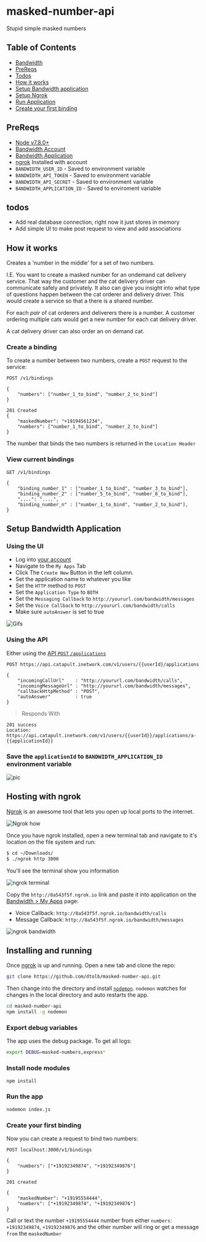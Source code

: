 # masked-number-api
Stupid simple masked numbers

## Table of Contents

* [Bandwidth](http://dev.bandwidth.com)
* [PreReqs](#prereqs)
* [Todos](#todos)
* [How it works](#how-it-works)
* [Setup Bandwidth application](#setup-bandwidth-application)
* [Setup Ngrok](#hosting-with-ngrok)
* [Run Application](#installing-and-running)
* [Create your first binding](#create-your-first-binding)

## PreReqs

* [Node v7.8.0+](https://github.com/nodejs/node/blob/master/doc/changelogs/CHANGELOG_V7.md#7.8.0)
* [Bandwidth Account](http://dev.bandwidth.com)
* [Bandwidth Application](#setup-bandwidth-application)
* [ngrok](https://ngrok.com/) Installed with account
* `BANDWIDTH_USER_ID` - Saved to environment variable
* `BANDWIDTH_API_TOKEN` - Saved to environment variable
* `BANDWIDTH_API_SECRET` - Saved to environment variable
* `BANDWIDTH_APPLICATION_ID` - Saved to enviroment variable

## todos

* Add real database connection, right now it just stores in memory
* Add simple UI to make post request to view and add associations

## How it works
Creates a 'number in the middle' for a set of two numbers.

I.E. You want to create a masked number for an ondemand cat delivery service.  That way the customer and the cat delivery driver can communicate safely and privately.  It also can give you insight into what type of questions happen between the cat orderer and delivery driver.  This would create a service so that a there is a shared number.

For each *pair* of cat orderers and deliverers there is a number. A customer ordering multiple cats would get a new number for each cat delivery driver.

A cat delivery driver can also order an on demand cat.

### Create a binding

To create a number between two numbers, create a `POST` request to the service:

```http
POST /v1/bindings

{
	"numbers": ["number_1_to_bind", "number_2_to_bind"]
}

201 Created
{
	"maskedNumber": "+19194561234",
	"numbers": ["number_1_to_bind", "number_2_to_bind"]
}
```

The number that binds the two numbers is returned in the `Location Header`

### View current bindings

```http
GET /v1/bindings

{
	"binding_number_1" : ["number_1_to_bind", "number_3_to_bind"],
	"binding_number_2" : ["number_5_to_bind", "number_8_to_bind"],
	"....": "....",
	"binding_number_n" : ["number_1_to_bind", "number_2_to_bind"],
}
```

## Setup Bandwidth Application

### Using the UI

* Log into [your account](https://catapult.inetwork.com/pages/catapult.jsf)
* Navigate to the `My Apps` Tab
* Click The `Create New` Button in the left column.
* Set the application name to whatever you like
* Set the `HTTP` method to `POST`
* Set the `Application Type` to `BOTH`
* Set the `Messaging Callback` to `http://yoururl.com/bandwidth/messages`
* Set the `Voice Callback` to `http://yoururl.com/bandwidth/calls`
* Make sure `autoAnswer` is set to true

![Gifs](readme_images/create_application.gif)

### Using the API

Either using the [API `POST` `/applications`](http://dev.bandwidth.com/howto/incomingCallandMessaging.html)

```http
POST https://api.catapult.inetwork.com/v1/users/{{userId}/applications

{
	"incomingCallUrl"    : "http://yoururl.com/bandwidth/calls",
	"incomingMessageUrl" : "http://yoururl.com/bandwidth/messages",
	"callbackHttpMethod" : "POST",
	"autoAnswer"         : true
}
```

> Responds With

```http
201 success
Location: https://api.catapult.inetwork.com/v1/users/{{userId}}/applications/a-{{applicationId}}
```

### Save the `applicationId` to `BANDWIDTH_APPLICATION_ID` environment variable

![pic](readme_images/application_id.png)

## Hosting with ngrok

[Ngrok](https://ngrok.com) is an awesome tool that lets you open up local ports to the internet.

![Ngrok how](readme_images/ngrok_how.png)

Once you have ngrok installed, open a new terminal tab and navigate to it's location on the file system and run:

```bash
$ cd ~/Downloads/
$ ./ngrok http 3000
```

You'll see the terminal show you information

![ngrok terminal](readme_images/ngrok_terminal.png)

Copy the `http://8a543f5f.ngrok.io` link and paste it into application on the [Bandwidth > My Apps](https://catapult.inetwork.com/pages/catapult.jsf) page:

* Voice Callback: `http://8a543f5f.ngrok.io/bandwidth/calls`
* Message Callback: `http://8a543f5f.ngrok.io/bandwidth/messages`

![ngrok bandwidth](readme_images/ngrok.png)

## Installing and running

Once [ngrok](#hosting-with-ngrok) is up and running. Open a new tab and clone the repo:

```bash
git clone https://github.com/dtolb/masked-number-api.git
```

Then change into the directory and install [`nodemon`](https://www.npmjs.com/package/nodemon).  `nodemon` watches for changes in the local directory and auto restarts the app.

```bash
cd masked-number-api
npm install -g nodemon
```

### Export debug variables

The app uses the debug package. To get all logs:

```bash
export DEBUG=masked-numbers,express*
```

### Install node modules

```bash
npm install
```

### Run the app

```bash
nodemon index.js
```

### Create your first binding
Now you can create a request to bind two numbers:

```http
POST localhost:3000/v1/bindings

{
	"numbers": ["+19192349874", "+19192349876"]
}

201 created

{
	"maskedNumber": "+19195554444",
	"numbers": ["+19192349874", "+19192349876"]
}
```

Call or text the number `+19195554444` number from either `numbers`: `+19192349874`, `+19192349876` and the other number will ring or get a message `from` the `maskedNumber`

